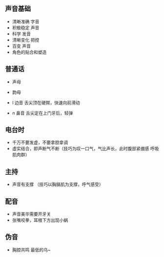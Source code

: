 ## 声音基础
- 清晰准确 字音
- 积极稳定 声音
- 科学 发音
- 清晰变化 把控
- 百变 声音
- 角色的贴合和塑造

## 普通话
- 声母
- 韵母

- l 边音 舌尖顶在硬腭，快速向前滑动
- n 鼻音 舌尖定在上门牙后，轻弹

## 电台时
- 千万不要发虚，不要拿腔拿调
- 虚实结合，即声断气不断（技巧为叹一口气，气比声长，此时腹部紧绷感 呼吸肌肉群）

## 主持
- 声音有支撑 （技巧以胸膈肌为支撑，呼气感受）

## 配音
- 声音美华需要开牙关
- 张嘴咬拳，耳根下方出现小蜗

## 伪音
- 胸腔共鸣 最低的乌~